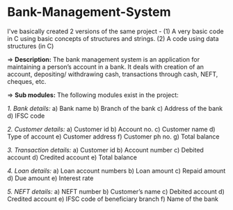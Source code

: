 # Bank-Management-System
I've basically created 2 versions of the same project -
(1) A very basic code in C using basic concepts of structures and strings.
(2) A code using data structures (in C)

=> **Description:**
The bank management system is an application for maintaining a person’s account in a bank. It deals with creation of an account, 
depositing/ withdrawing cash, transactions through cash, NEFT, cheques, 
etc.

=> **Sub modules:**
The following modules exist in the project:

_1. Bank details:_
a) Bank name
b) Branch of the bank
c) Address of the bank
d) IFSC code

_2. Customer details:_
a) Customer id
b) Account no.
c) Customer name
d) Type of account
e) Customer address
f) Customer ph no.
g) Total balance

_3. Transaction details:_
a) Customer id
b) Account number
c) Debited account
d) Credited account
e) Total balance

_4. Loan details:_
a) Loan account numbers
b) Loan amount
c) Repaid amount
d) Due amount
e) Interest rate

_5. NEFT details:_
a) NEFT number 
b) Customer’s name
c) Debited account
d) Credited account
e) IFSC code of beneficiary branch
f) Name of the bank
